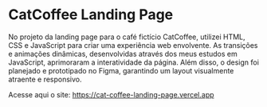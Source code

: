 # CatCoffee Landing Page

  No projeto da landing page para o café fictício CatCoffee, utilizei HTML, CSS e JavaScript para criar uma experiência web envolvente. As transições e animações dinâmicas, desenvolvidas através dos meus estudos em JavaScript, aprimoraram a interatividade da página. Além disso, o design foi planejado e prototipado no Figma, garantindo um layout visualmente atraente e responsivo.

Acesse aqui o site:
https://cat-coffee-landing-page.vercel.app
